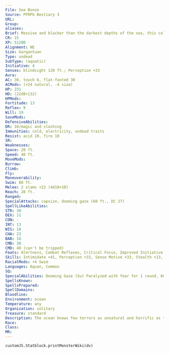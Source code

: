 ```yaml
---
File: Sea Bonze
Source: PFRPG Bestiary 3
URL: 
Group: 
aliases: 
Brief: Massive and blacker than the darkest depths of the sea, this colossal watery form glares with two immense, hate-filled eyes.
CR: 15
XP: 51200
Alignment: NE
Size: Gargantuan
Type: undead
SubType: (aquatic)
Initiative: 4
Senses: blindsight 120 ft.; Perception +33
Aura: 
AC: 30, touch 6, flat-footed 30
ACMods: (+24 natural, -4 size)
HP: 231
HD: (22d8+132)
HPMods: 
Fortitude: 13
Reflex: 9
Will: 19
SaveMods: 
DefensiveAbilities: 
DR: 10/magic and slashing
Immunities: cold, electricity, undead traits
Resist: acid 10, fire 10
SR: 
Weaknesses: 
Space: 20 ft.
Speed: 40 ft.
MoveMods: 
Burrow: 
Climb: 
Fly: 
Maneuverability: 
Swim: 80 ft.
Melee: 2 slams +22 (4d10+10)
Reach: 20 ft.
Ranged: 
SpecialAttacks: capsize, dooming gaze (60 ft., DC 27)
SpellLikeAbilities: 
STR: 30
DEX: 11
CON: -
INT: 13
WIS: 18
CHA: 23
BAB: 16
CMB: 30
CMD: 40 (can't be tripped)
Feats: Alertness, Combat Reflexes, Critical Focus, Improved Initiative, Improved Iron Will, Intimidating Prowess, Iron Will, Lightning Reflexes, Power Attack, Stand Still, Vital Strike
Skills: Intimidate +41, Perception +33, Sense Motive +33, Stealth +13, Swim +47
RacialMods: +4 Swim
Languages: Aquan, Common
SQ: 
SpecialAbilities: Dooming Gaze (Su) Paralyzed with fear for 1 round, 60 feet, Will DC 27 negates. A creature that is already paralyzed by this gaze attack and fails a saving throw to resist being paralyzed for 1 more round gains 1 negative level (Fortitude DC 27 to remove after 24 hours). The paralysis effect of this gaze is a mind-affecting fear effect, but the negative level is not. The save DC is Charisma-based.
SpellsKnown: 
SpellsPrepared: 
SpellDomains: 
Bloodline: 
Environment: ocean
Temperature: any
Organization: solitary
Treasure: standard
Description: The ocean knows few terrors as unnatural and horrific as the sea bonze. This undead goliath dwells near established shipping lanes or offshore from coastal settlements, where it lurks just beneath the surface of the water until it can strike unsuspecting boats in the dead of night. Sailors often advise launching ocean voyages only during the day on the assumption that doing so might protect them from the sea bonze's attention, but such tactics make little difference to the creature itself, which will trail a particular ship  until after dusk, sometimes for hundreds of miles, only to lurch out of the water and lay waste to an entire ship.  Sea bonzes are formed from the combined despair and horror of death at sea, such as when a ship sinks and its entire crew drowns. No single restless soul empowers a sea bonze-it combines the anger and doom of all who die in such close proximity. Reawakened as mammoth ship-wreckers, these angry spirits have no memory of their past lives, and seek to inflict the doom they suffered on others who ply the seas. Their hatred does not make them mindless, however, and more than one lucky crew member has talked her entire ship's way out of total annihilation. Sea bonzes have an unusual respect for those with wit and guile, and will sometimes consider sparing those they deem worthy of their esteem. Those who try to defend themselves with brawn and weapons, however, receive no mercy from the enormous monsters.  A sea bonze's flesh is black and leathery like that of a squid, and appears at first glance to be made out of the black waters of the ocean itself. The entire creature is featureless and smooth, making its empty visage all the more horrifying.
Race: 
Class: 
MR: 
---
```

```dataviewjs
customJS.Statblock.printMonsterWiki(dv)
```
